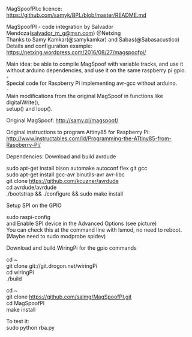 MagSpoofPI.c licence: https://github.com/samyk/BPL/blob/master/README.md

MagSpoofPI - code integration by Salvador Mendoza(salvador_m_g@msn.com) @Netxing <br>
Thanks to Samy Kamkar(@samykamkar) and Sabas(@Sabasacustico)<br>
Details and configuration example: https://netxing.wordpress.com/2016/08/27/magspoofpi/

Main idea: be able to compile MagSpoof with variable tracks, and use it<br>
without arduino dependencies, and use it on the same raspberry pi gpio.<br>
-<br>
Special code for Raspberry Pi implementing avr-gcc without arduino.<br>
-<br>
Main modifications from the original MagSpoof in functions like digitalWrite(), <br>
setup() and loop().<br>

Original MagSpoof: http://samy.pl/magspoof/

Original instructions to program Attiny85 for Raspberry Pi: <br>
http://www.instructables.com/id/Programming-the-ATtiny85-from-Raspberry-Pi/

Dependencies:
Download and build avrdude

sudo apt-get install bison automake autoconf flex git gcc<br>
sudo apt-get install gcc-avr binutils-avr avr-libc<br>
git clone https://github.com/kcuzner/avrdude <br>
cd avrdude/avrdude<br>
./bootstrap && ./configure && sudo make install<br>


Setup SPI on the GPIO

sudo raspi-config<br>
and Enable SPI device in the Advanced Options (see picture)<br>
You can check this at the command line with lsmod, no need to reboot. (Maybe need to sudo modprobe spidev)

Download and build WiringPi for the gpio commands

cd ~ <br>
git clone git://git.drogon.net/wiringPi<br>
cd wiringPi<br>
./build<br>

cd ~ <br>
git clone https://github.com/salmg/MagSpoofPI.git<br>
cd MagSpoofPI<br>
make install<br>

To test it:<br>
sudo python rba.py
